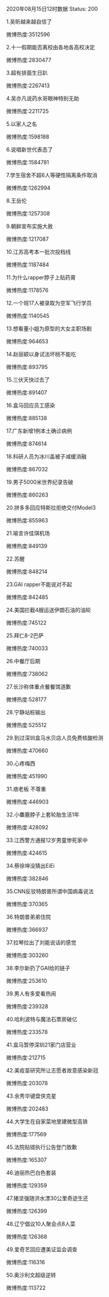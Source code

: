 2020年08月15日12时数据
Status: 200

1.吴昕越来越自信了

微博热度:3512596

2.十一假期能否离校由各地各高校决定

微博热度:2830477

3.超有排面生日趴

微博热度:2267413

4.吴亦凡说药水哥眼神特别无助

微博热度:2211725

5.以家人之名

微博热度:1598188

6.说唱新世代表态了

微博热度:1584781

7.学生宿舍不超6人等硬性隔离条件取消

微博热度:1262994

8.王岳伦

微博热度:1257308

9.朝鲜宣布实施大赦

微博热度:1217087

10.江苏高考本一批次投档线

微博热度:1187484

11.为什么rapper脖子上贴药膏

微博热度:1178576

12.一个班17人被录取为空军飞行学员

微博热度:1140545

13.想看董小姐为原型的大女主职场剧

微博热度:964653

14.赵丽颖以身试法坏桃不能吃

微博热度:893795

15.三伏天快过去了

微博热度:891407

16.盒马回应员工感染

微博热度:885138

17.广东新增1例本土确诊病例

微博热度:874614

18.科研人员为冰川盖被子减缓消融

微博热度:867032

19.男子5000米世界纪录告破

微博热度:860263

20.拼多多回应特斯拉拒绝交付Model3

微博热度:855963

21.喻言许佳琪机场

微博热度:849139

22.苏醒

微博热度:848214

23.GAI rapper不能说对不起

微博热度:842485

24.美国拦截4艘运送伊朗石油的油轮

微博热度:745122

25.拜仁8-2巴萨

微博热度:740033

26.中餐厅后期

微博热度:738062

27.长沙称体重点餐餐馆道歉

微博热度:528177

28.宁静站桩输出

微博热度:525512

29.到过深圳盒马水贝店人员免费核酸检测

微博热度:470660

30.心疼梅西

微博热度:451990

31.痞老板 不尊重

微博热度:446903

32.小麋鹿脖子上套轮胎生活1年

微博热度:428092

33.江西警方通报12岁男童惨死家中

微博热度:424615

34.蔡徐坤没猜出EiEi

微博热度:382846

35.CNN反驳特朗普所谓中国病毒说法

微博热度:370365

36.特朗普弟弟住院

微博热度:366937

37.拉琴拉出了刘能说话的感觉

微博热度:303260

38.李尔新扔了GAI给的链子

微博热度:253610

39.男人有多爱看热闹

微博热度:239328

40.哈利波特与魔法石票房破亿

微博热度:233578

41.盒马暂停深圳21家门店营业

微博热度:212715

42.美疫苗研究所让志愿者故意感染新冠

微博热度:203078

43.余秀华键盘侠克星

微博热度:202483

44.大学生在自家菜地里建微型高铁

微博热度:177569

45.法院贴错执行公告登门致歉

微博热度:165307

46.迪丽热巴白色套装

微博热度:129359

47.猪坚强随洪水漂30公里奇迹生还

微博热度:126399

48.辽宁倡议10人聚会点8人菜

微博热度:126368

49.爱奇艺回应遭美证监会调查

微博热度:116316

50.奥沙利文超级逆转

微博热度:113722


